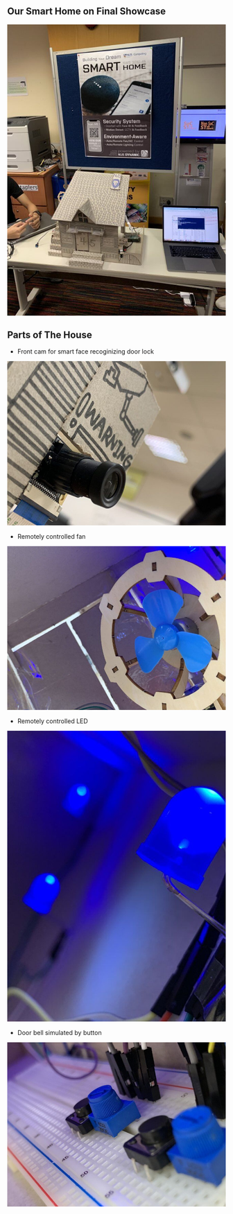 ## Our Smart Home on Final Showcase

![](https://github.com/TANGBEN7/Smart_Home_Management/blob/master/Final%20Showcase/img/Final_Showcase.jpg)

## Parts of The House
- Front cam for smart face recoginizing door lock

![](https://github.com/TANGBEN7/Smart_Home_Management/blob/master/Final%20Showcase/img/Smart_door_lock_cam.jpg)

- Remotely controlled fan

![](https://github.com/TANGBEN7/Smart_Home_Management/blob/master/Final%20Showcase/img/Fan.jpg)

- Remotely controlled LED

![](https://github.com/TANGBEN7/Smart_Home_Management/blob/master/Final%20Showcase/img/LED.jpg)

- Door bell simulated by button

![](https://github.com/TANGBEN7/Smart_Home_Management/blob/master/Final%20Showcase/img/Door_bell.jpg)
